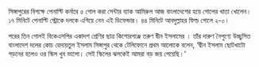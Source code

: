 সিঙ্গাপুরের বিপক্ষে পেনাল্টি কর্নারে ৫ গোল করা সেন্টার ব্যাক আমিরুল আজ বাংলাদেশের হয়ে গোলের খাতা খোলেন। ১৭ মিনিটে পেনাল্টি স্ট্রোকে দলকে এগিয়ে নেন এই ডিফেন্ডার। ৪৪ মিনিটে আবদুল্লাহর ফিল্ড গোলে ২-০।

পরের তিন গোলই বিকেএসপির একাদশ শ্রেণির ছাত্র কিশোরগঞ্জে তরুণ দ্বীন ইসলামের । তাঁর দারুণ নৈপুণ্যে উচ্ছ্বসিত বাংলাদেশ দলের কোচ হেদায়তুল ইসলাম সিঙ্গাপুর থেকে টেলিফোনে প্রথম আলোকে বলেন, ‘দ্বীন ইসলাম ছোটখাটো গড়নের হলেও ওর স্কিল খুব ভালো। সেই স্কিলের ঝলকেই আমরা বড় জয় পেয়েছি।’  
